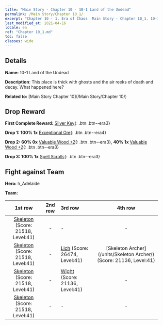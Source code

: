 ```yaml
---
title: "Main Story - Chapter 10 - 10-1 Land of the Undead"
permalink: /Main Story/Chapter 10_1/
excerpt: "Chapter 10 - 1. Era of Chaos  Main Story - Chapter 10_1. 10-1 Land of the Undead"
last_modified_at: 2021-04-16
locale: en
ref: "Chapter 10_1.md"
toc: false
classes: wide
---
```


## Details

 **Name:** 10-1 Land of the Undead

 **Description:** This place is thick with ghosts and the air reeks of death and decay. What happened here?

 **Related to:** [Main Story Chapter 10](/Main Story/Chapter 10/)

## Drop Reward

 **First Complete Reward:** [Silver Key](/Items/con_693/){: .btn .btn--era3}

 **Drop 1:** **100% 1x** [Exceptional Ore](/Items/mat_33/){: .btn .btn--era4}

 **Drop 2:** **60% 0x** [Valuable Wood +2](/Items/mat_27/){: .btn .btn--era3}, **40% 1x** [Valuable Wood +2](/Items/mat_27/){: .btn .btn--era3}

 **Drop 3:** **100% 1x** [Spell Scrolls](/Items/con_694/){: .btn .btn--era3}


## Fight against Team
 **Hero:** h_Adelaide

 **Team:**


  | 1st row | 2nd row | 3rd row | 4th row |
  |:----:|:----:|:----|:----:|
  | [Skeleton](/units/Skeleton/) (Score: 21518, Level:41)  | - | - | - |
  | [Skeleton](/units/Skeleton/) (Score: 21518, Level:41)  | - | [Lich](/units/Lich/) (Score: 26474, Level:41)  | [Skeleton Archer](/units/Skeleton Archer/) (Score: 21136, Level:41)  |
  | [Skeleton](/units/Skeleton/) (Score: 21518, Level:41)  | - | [Wight](/units/Wight/) (Score: 21136, Level:41)  | - |
  | [Skeleton](/units/Skeleton/) (Score: 21518, Level:41)  | - | - | - |


